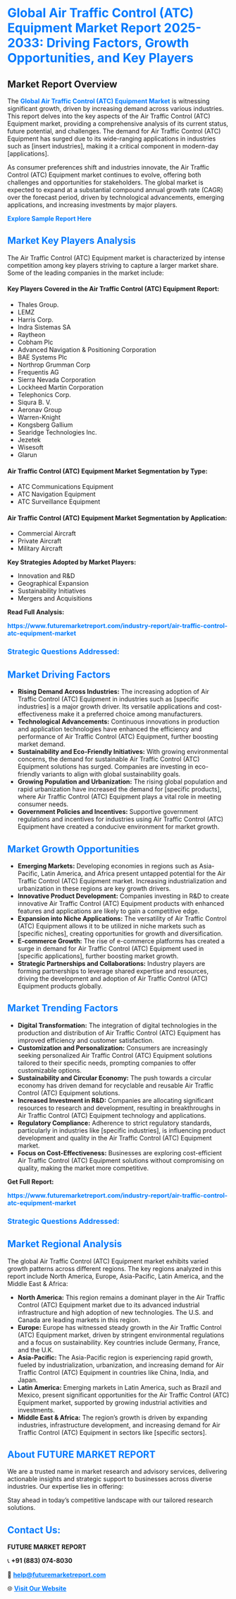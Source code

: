<h1 style="color: #007BFF;">Global Air Traffic Control (ATC) Equipment Market Report 2025-2033: Driving Factors, Growth Opportunities, and Key Players</h1>

<section id="overview">
<h2>Market Report Overview</h2>
<p>The <a href="https://www.futuremarketreport.com/industry-report/air-traffic-control-atc-equipment-market" style="color: #007BFF; text-decoration: none;"><strong>Global Air Traffic Control (ATC) Equipment Market</strong></a> is witnessing significant growth, driven by increasing demand across various industries. This report delves into the key aspects of the Air Traffic Control (ATC) Equipment market, providing a comprehensive analysis of its current status, future potential, and challenges. The demand for Air Traffic Control (ATC) Equipment has surged due to its wide-ranging applications in industries such as [insert industries], making it a critical component in modern-day [applications].</p>
<p>As consumer preferences shift and industries innovate, the Air Traffic Control (ATC) Equipment market continues to evolve, offering both challenges and opportunities for stakeholders. The global market is expected to expand at a substantial compound annual growth rate (CAGR) over the forecast period, driven by technological advancements, emerging applications, and increasing investments by major players.</p>
</section>

<section id="overview">
<p><a href="https://www.futuremarketreport.com/request-sample/reportId=91110" style="color: #007BFF; text-decoration: none;"><strong>Explore Sample Report Here</strong></a></p>
</section>

<section id="key-players">
<h2 style="color: #007BFF;">Market Key Players Analysis</h2>
<p>The Air Traffic Control (ATC) Equipment market is characterized by intense competition among key players striving to capture a larger market share. Some of the leading companies in the market include:</p>
<h4>Key Players Covered in the Air Traffic Control (ATC) Equipment Report:</h4>
<ul><li>Thales Group.</li><li>LEMZ</li><li>Harris Corp.</li><li>Indra Sistemas SA</li><li>Raytheon</li><li>Cobham Plc</li><li>Advanced Navigation &amp; Positioning Corporation</li><li>BAE Systems Plc</li><li>Northrop Grumman Corp</li><li>Frequentis AG</li><li>Sierra Nevada Corporation</li><li>Lockheed Martin Corporation</li><li>Telephonics Corp.</li><li>Siqura B. V.</li><li>Aeronav Group</li><li>Warren-Knight</li><li>Kongsberg Gallium</li><li>Searidge Technologies Inc.</li><li>Jezetek</li><li>Wisesoft</li><li>Glarun</li></ul>
<h4>Air Traffic Control (ATC) Equipment Market Segmentation by Type:</h4>
<ul><li>ATC Communications Equipment</li><li>ATC Navigation Equipment</li><li>ATC Surveillance Equipment</li></ul>

<h4>Air Traffic Control (ATC) Equipment Market Segmentation by Application:</h4>
<ul><li>Commercial Aircraft</li><li>Private Aircraft</li><li>Military Aircraft</li></ul>
<p><strong>Key Strategies Adopted by Market Players:</strong></p>
<ul>
<li>Innovation and R&D</li>
<li>Geographical Expansion</li>
<li>Sustainability Initiatives</li>
<li>Mergers and Acquisitions</li>
</ul>
</section>

<section>
<p><strong>Read Full Analysis: </strong></p><a href="https://www.futuremarketreport.com/industry-report/air-traffic-control-atc-equipment-market" style="color: #007BFF; text-decoration: none;"><strong>https://www.futuremarketreport.com/industry-report/air-traffic-control-atc-equipment-market</strong></a>
<h3 style="color: #007BFF;">Strategic Questions Addressed:</h3>
</section>

<section id="driving-factors">
<h2 style="color: #007BFF;">Market Driving Factors</h2>
<ul>
<li><strong>Rising Demand Across Industries:</strong> The increasing adoption of Air Traffic Control (ATC) Equipment in industries such as [specific industries] is a major growth driver. Its versatile applications and cost-effectiveness make it a preferred choice among manufacturers.</li>
<li><strong>Technological Advancements:</strong> Continuous innovations in production and application technologies have enhanced the efficiency and performance of Air Traffic Control (ATC) Equipment, further boosting market demand.</li>
<li><strong>Sustainability and Eco-Friendly Initiatives:</strong> With growing environmental concerns, the demand for sustainable Air Traffic Control (ATC) Equipment solutions has surged. Companies are investing in eco-friendly variants to align with global sustainability goals.</li>
<li><strong>Growing Population and Urbanization:</strong> The rising global population and rapid urbanization have increased the demand for [specific products], where Air Traffic Control (ATC) Equipment plays a vital role in meeting consumer needs.</li>
<li><strong>Government Policies and Incentives:</strong> Supportive government regulations and incentives for industries using Air Traffic Control (ATC) Equipment have created a conducive environment for market growth.</li>
</ul>
</section>

<section id="growth-opportunities">
<h2 style="color: #007BFF;">Market Growth Opportunities</h2>
<ul>
<li><strong>Emerging Markets:</strong> Developing economies in regions such as Asia-Pacific, Latin America, and Africa present untapped potential for the Air Traffic Control (ATC) Equipment market. Increasing industrialization and urbanization in these regions are key growth drivers.</li>
<li><strong>Innovative Product Development:</strong> Companies investing in R&D to create innovative Air Traffic Control (ATC) Equipment products with enhanced features and applications are likely to gain a competitive edge.</li>
<li><strong>Expansion into Niche Applications:</strong> The versatility of Air Traffic Control (ATC) Equipment allows it to be utilized in niche markets such as [specific niches], creating opportunities for growth and diversification.</li>
<li><strong>E-commerce Growth:</strong> The rise of e-commerce platforms has created a surge in demand for Air Traffic Control (ATC) Equipment used in [specific applications], further boosting market growth.</li>
<li><strong>Strategic Partnerships and Collaborations:</strong> Industry players are forming partnerships to leverage shared expertise and resources, driving the development and adoption of Air Traffic Control (ATC) Equipment products globally.</li>
</ul>
</section>

<section id="trending-factors">
<h2 style="color: #007BFF;">Market Trending Factors</h2>
<ul>
<li><strong>Digital Transformation:</strong> The integration of digital technologies in the production and distribution of Air Traffic Control (ATC) Equipment has improved efficiency and customer satisfaction.</li>
<li><strong>Customization and Personalization:</strong> Consumers are increasingly seeking personalized Air Traffic Control (ATC) Equipment solutions tailored to their specific needs, prompting companies to offer customizable options.</li>
<li><strong>Sustainability and Circular Economy:</strong> The push towards a circular economy has driven demand for recyclable and reusable Air Traffic Control (ATC) Equipment solutions.</li>
<li><strong>Increased Investment in R&D:</strong> Companies are allocating significant resources to research and development, resulting in breakthroughs in Air Traffic Control (ATC) Equipment technology and applications.</li>
<li><strong>Regulatory Compliance:</strong> Adherence to strict regulatory standards, particularly in industries like [specific industries], is influencing product development and quality in the Air Traffic Control (ATC) Equipment market.</li>
<li><strong>Focus on Cost-Effectiveness:</strong> Businesses are exploring cost-efficient Air Traffic Control (ATC) Equipment solutions without compromising on quality, making the market more competitive.</li>
</ul>
</section>

<section>
<p><strong>Get Full Report: </strong></p><a href="https://www.futuremarketreport.com/industry-report/air-traffic-control-atc-equipment-market" style="color: #007BFF; text-decoration: none;"><strong>https://www.futuremarketreport.com/industry-report/air-traffic-control-atc-equipment-market</strong></a>
<h3 style="color: #007BFF;">Strategic Questions Addressed:</h3>
</section>


<section id="regional-analysis">
<h2 style="color: #007BFF;">Market Regional Analysis</h2>
<p>The global Air Traffic Control (ATC) Equipment market exhibits varied growth patterns across different regions. The key regions analyzed in this report include North America, Europe, Asia-Pacific, Latin America, and the Middle East & Africa:</p>
<ul>
<li><strong>North America:</strong> This region remains a dominant player in the Air Traffic Control (ATC) Equipment market due to its advanced industrial infrastructure and high adoption of new technologies. The U.S. and Canada are leading markets in this region.</li>
<li><strong>Europe:</strong> Europe has witnessed steady growth in the Air Traffic Control (ATC) Equipment market, driven by stringent environmental regulations and a focus on sustainability. Key countries include Germany, France, and the U.K.</li>
<li><strong>Asia-Pacific:</strong> The Asia-Pacific region is experiencing rapid growth, fueled by industrialization, urbanization, and increasing demand for Air Traffic Control (ATC) Equipment in countries like China, India, and Japan.</li>
<li><strong>Latin America:</strong> Emerging markets in Latin America, such as Brazil and Mexico, present significant opportunities for the Air Traffic Control (ATC) Equipment market, supported by growing industrial activities and investments.</li>
<li><strong>Middle East & Africa:</strong> The region’s growth is driven by expanding industries, infrastructure development, and increasing demand for Air Traffic Control (ATC) Equipment in sectors like [specific sectors].</li>
</ul>
</section>

<footer>
<h2 style="color: #007BFF;">About FUTURE MARKET REPORT</h2>
<p>We are a trusted name in market research and advisory services, delivering actionable insights and strategic support to businesses across diverse industries. Our expertise lies in offering:</p>

<p>Stay ahead in today’s competitive landscape with our tailored research solutions.</p>

<h2 style="color: #007BFF;">Contact Us:</h2>
<p><strong>FUTURE MARKET REPORT</strong></p>
<p>📞 <strong>+91 (883) 074-8030</strong></p>
<p>📧 <strong><a href="mailto:help@futuremarketreport.com" style="color: #007BFF;">help@futuremarketreport.com</a></strong></p>
<p>🌐 <strong><a href="https://www.futuremarketreport.com/" style="color: #007BFF;">Visit Our Website</a></strong></p>
</footer>